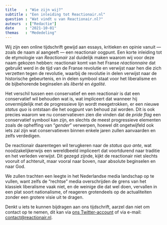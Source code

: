 ```yaml
---
title    : "Wie zijn wij?"
subtitle : "Een inleiding tot Reactionair.nl"
question : "Wat vindt u van Reactionair.nl?"
auteurs  : ["Redactie"]
date     : "2021-10-01"
themas   : "Mededeling"
---
```



Wij zijn een online tijdschrift gewijd aan essays, kritieken en opinie vanuit — zoals de naam al aangeeft — een reactionair oogpunt. Een korte inleiding tot de etymologie van _Reactionair_ zal duidelijk maken waarom wij voor deze naam gekozen hebben: reactionair komt van het Franse _réactionnaire_ dat gebruikt werd in de tijd van de Franse revolutie en verwijst naar hen die zich verzetten tegen de revolutie, waarbij de revolutie in delen verwijst naar de historische gebeurtenis, en in delen symbool staat voor het liberalisme en de bijbehorende beginselen als _liberté_ en _égalité_.

Het verschil tussen een conservatief en een reactionair is dat een conservatief wil behouden wat is, wat impliceert dat wanneer hij onvermijdelijk met de progressieve lijn wordt meegetrokken, er een nieuwe _status quo_ is ontstaan die het oogpunt van behoud zal worden. Dit is ook precies waarom we nu conservatieven zien die vinden dat de _pride flag_ een conservatief symbool kan zijn, en slechts de meest progressieve elementen zoals de opheffing van “_gender_” verwerpen, hoewel dit ongetwijfeld ook iets zal zijn wat conservatieven binnen enkele jaren zullen aanvaarden en zelfs verdedigen.

De reactionair daarentegen wil terugkeren naar de _status quo ante_, wat noodzakelijkerwijs een wereldbeeld impliceert dat voortdurend naar traditie en het verleden verwijst. Dit gezegd zijnde, kijkt de reactionair niet slechts vooruit of achteruit, maar vooral naar boven, naar absolute beginselen en naar God.

We zullen trachten een leegte in het Nederlandse media landschap op te vullen, want zelfs de “rechtse” media overschrijden de grens van het klassiek liberalisme vaak niet, en de weinige die dat wel doen, vervallen in een plat soort nationalisme, of reageren grotendeels op de actualiteiten zonder een grotere visie uit te dragen.

Denkt u iets te kunnen bijdragen aan ons tijdschrift, aarzel dan niet om contact op te nemen, dit kan via [ons Twitter-account](https://twitter.com/reactionairNL) of via e-mail: [contact@reactionair.nl](mailto:contact@reactionair.nl). 
